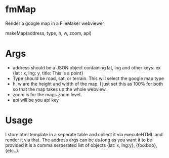 # fmMap
Render a google map in a FileMaker webviewer

makeMap(address, type, h, w, zoom, api)

# Args

- address should be a JSON object containing lat, lng and other keys. ex {lat : x, lng: y, title: This is a point}
- Type should be road, sat, or terrain. This will select the google map type
- h, w are the height and width of the map. I just set this as 100% for both so that the map takes up the whole webview.
- zoom is for the maps zoom level.
- api will be you api key

# Usage

I store html template in a seperate table and collect it via executeHTML and render it via that. The address args can be as long as you want it to be provided it is a comma serperated list of objects {lat: x, lng:y}, {foo:boo}, {etc..}.
